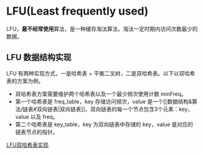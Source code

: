 # LFU(Least frequently used)

LFU，**最不经常使用**算法，是一种缓存淘汰算法，淘汰一定时期内访问次数最少的数据。

## LFU 数据结构实现

LFU 有两种实现方式，一是哈希表 + 平衡二叉树，二是双哈希表。以下以双哈希表的方案为例。

- 双哈希表方案需要维护两个哈希表以及一个最少频次使用计数 minFreq。
- 第一个哈希表是 freq_table，key 存储访问频次，value 是一个[[数据结构&算法/链表#双向链表|双向链表]]，双向链表的每一个节点包含3个元素：key， value 以及 freq。
- 第二个哈希表是 key_table，key 为双向链表中存储的 key，value 是对应的链表节点的指针。

[LFU双哈希表实现](https://www.cnblogs.com/xiaoxiaolinux/p/15306802.html)
